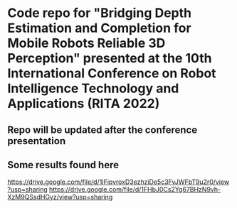 # Code repo for "Bridging Depth Estimation and Completion for Mobile Robots Reliable 3D Perception" presented at the 10th International Conference on Robot Intelligence Technology and Applications (RITA 2022)

## Repo will be updated after the conference presentation

## Some results found here 

https://drive.google.com/file/d/1IFipvroxD3ezhziDe5c3FvJWFbT9u2r0/view?usp=sharing
https://drive.google.com/file/d/1FHbJ0Cs2Yg67BHzN9vh-XzM9QSsdHGyz/view?usp=sharing
